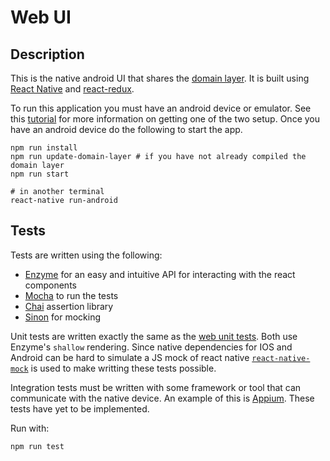 # Web UI
## Description
This is the native android UI that shares the [domain layer](../domain-layer/Readme.md). It is built using [React Native](https://facebook.github.io/react-native/) and [react-redux](https://github.com/reactjs/react-redux). 

To run this application you must have an android device or emulator. See this [tutorial](https://facebook.github.io/react-native/docs/android-setup.html#content) for more information on getting one of the two setup. Once you have an android device do the following to start the app. 

```
npm run install
npm run update-domain-layer # if you have not already compiled the domain layer
npm run start

# in another terminal
react-native run-android
```

## Tests
Tests are written using the following: 
- [Enzyme](http://airbnb.io/enzyme/) for an easy and intuitive API for interacting with the react components
- [Mocha](https://mochajs.org/) to run the tests
- [Chai](http://chaijs.com/) assertion library
- [Sinon](http://sinonjs.org/) for mocking 

Unit tests are written exactly the same as the [web unit tests](../web/Readme.md##Tests). Both use Enzyme's `shallow` rendering. Since native dependencies for IOS and Android can be hard to simulate a JS mock of react native [`react-native-mock`](https://github.com/lelandrichardson/react-native-mock) is used to make writting these tests possible. 

Integration tests must be written with some framework or tool that can communicate with the native device. An example of this is [Appium](http://appium.io/). These tests have yet to be implemented. 

Run with:

```
npm run test
```
